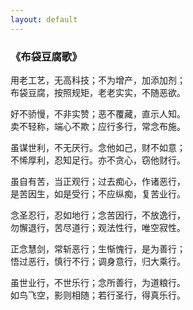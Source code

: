 ```yaml
---
layout: default
---
```


### 《布袋豆腐歌》

用老工艺，无高科技；不为增产，加添加剂；<br>
布袋豆腐，按照规矩，老老实实，不随恶欲。

好不骄慢，不非实赞；恶不覆藏，直示人知。<br>
卖不轻称，端心不欺；应行多行，常念布施。

虽谋世利，不无厌行。念他如己，财不如意；<br>
不悕厚利，忍知足行。亦不贪心，窃他财行。

虽自有苦，当正观行；过去痴心，作诸恶行，<br>
是苦因生，如是受行；不应纵痴，复苦业行。

念圣忍行，忍如地行；念苦因行，不放逸行，<br>
勿懈退行，苦尽道行；观法性行，唯空寂性。

正念慧剑，常斩恶行；生惭愧行，是为善行；<br>
悟过恶行，慎行不行；调身意行，归大乘行。

虽世业行，不世乐行；念所善行，为道粮行。<br>
如鸟飞空，影则相随；若行圣行，得真乐行。

